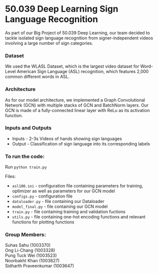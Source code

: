 # 50.039 Deep Learning Sign Language Recognition

As part of our Big Project of 50.039 Deep Learning, our team decided to tackle isolated sign language recognition from signer-independent videos involving a large number of sign categories.

### Dataset

We used the WLASL Dataset, which is the largest video dataset for Word-Level American Sign Language (ASL) recognition, which features 2,000 common different words in ASL.

### Architecture

As for our model architecture, we implemented a Graph Convolutional Network (GCN) with multiple stacks of GCN and BatchNorm layers. Our GCN is made of a fully-connected linear layer with ReLu as its activation function.

### Inputs and Outputs

- Inputs - 2-3s Videos of hands showing sign languages
- Output - Classification of sign language into its corresponding labels

### To run the code:

Run `python train.py`

Files:

- `asl100.ini` - configuration file containing parameters for training, optimizer as well as parameters for our GCN model
- `configs.py` - configuration file
- `dataloader.py` - file containing our Dataloader
- `model_final.py` - file containing our GCN model
- `train.py` - file containing training and validation fuctions
- `utils.py` - file containing one-hot encoding functions and relevant functions for plotting functions

### Group Members:

Suhas Sahu (1003370) <br>
Ong Li-Chang (1003328) <br>
Pung Tuck Wei (1003523) <br>
Noorbakht Khan (1003827) <br>
Sidharth Praveenkumar (1003647)
